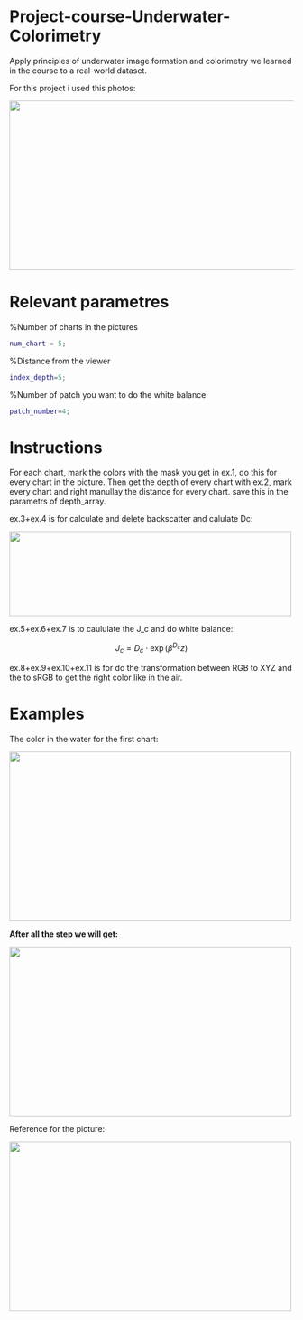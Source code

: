 # Project-course-Underwater-Colorimetry

Apply principles of underwater image formation
and colorimetry we learned in the course to a real-world dataset.

For this project i used this photos:

<img src="https://github.com/galversano/Project-course---underwater-Underwater-Colorimetry/assets/66177443/dd2421df-8a26-4b71-b1c6-350117b42683" width="700" height="300">


# Relevant parametres
%Number of charts in the pictures
```matlab
num_chart = 5;
 ```   
%Distance from the viewer
  ```matlab
index_depth=5;
 ```
%Number of patch you want to do the white balance 
```matlab
patch_number=4;
 ```

# Instructions
For each chart, mark the colors with the mask you get in ex.1, do this for every chart in the picture.
Then get the depth of every chart with ex.2, mark every chart and right manullay the distance for every chart. save this in the parametrs of depth_array.

ex.3+ex.4 is for calculate and delete backscatter and calulate Dc:

<img src="https://github.com/galversano/Project-course---underwater-Underwater-Colorimetry/assets/66177443/e7c9a5e6-991e-47bd-b215-ffd509f4fc76" width="500" height="150">

ex.5+ex.6+ex.7 is to caululate the J_c and do white balance:

$$
J_c = D_c \cdot \exp(\beta^{D_c} z)
$$

ex.8+ex.9+ex.10+ex.11 is for do the transformation between RGB to XYZ and the to sRGB to get the right color like in the air.

# Examples

The color in the water for the first chart:

<img src="https://github.com/galversano/Project-course---underwater-Underwater-Colorimetry/assets/66177443/212cb80d-d861-448f-8593-687eaabbb846" width="500" height="300">


__After all the step we will get:__

<img src="https://github.com/galversano/Project-course---underwater-Underwater-Colorimetry/assets/66177443/91f505fd-7ffa-41d8-a196-c376f628ec25" width="500" height="300">


Reference for the picture:

<img src="https://github.com/galversano/Project-course---underwater-Underwater-Colorimetry/assets/66177443/982ecc8b-6f7b-4b4f-a956-25f082ed59cb" width="500" height="300">









